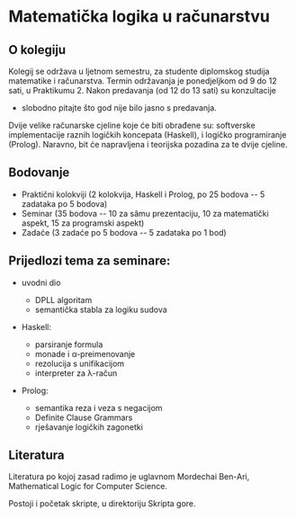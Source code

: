 # Matematička logika u računarstvu

## O kolegiju

Kolegij se održava u ljetnom semestru,
za studente diplomskog studija matematike i računarstva.
Termin održavanja je ponedjeljkom od 9 do 12 sati, u Praktikumu 2.
Nakon predavanja (od 12 do 13 sati) su konzultacije
- slobodno pitajte što god nije bilo jasno s predavanja.

Dvije velike računarske cjeline koje će biti obrađene su:
softverske implementacije raznih logičkih koncepata (Haskell),
i logičko programiranje (Prolog).
Naravno, bit će napravljena i teorijska pozadina za te dvije cjeline.

## Bodovanje

* Praktični kolokviji
  (2 kolokvija, Haskell i Prolog, po 25 bodova -- 5 zadataka po 5 bodova)
* Seminar (35 bodova -- 10 za sâmu prezentaciju, 10 za matematički aspekt,
  15 za programski aspekt)
* Zadaće (3 zadaće po 5 bodova -- 5 zadataka po 1 bod)

## Prijedlozi tema za seminare:

* uvodni dio
    * DPLL algoritam
    * semantička stabla za logiku sudova

* Haskell:
    * parsiranje formula
    * monade i α-preimenovanje
    * rezolucija s unifikacijom
    * interpreter za λ-račun

* Prolog:
    * semantika reza i veza s negacijom
    * Definite Clause Grammars
    * rješavanje logičkih zagonetki

## Literatura

Literatura po kojoj zasad radimo je uglavnom Mordechai Ben-Ari, Mathematical Logic for Computer Science.

Postoji i početak skripte, u direktoriju Skripta gore.
